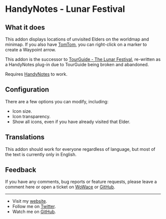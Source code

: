 HandyNotes - Lunar Festival
===========================


What it does
------------

This addon displays locations of unvisited Elders on the worldmap and minimap.
If you also have [TomTom](http://www.curse.com/addons/wow/tomtom), you can right-click on a marker to create a Waypoint arrow.

This addon is the successor to [TourGuide - The Lunar Festival](https://github.com/EthanCentaurai/TourGuide_LunarFestival), re-written as a HandyNotes plug-in due to TourGuide being broken and abandoned.

Requires [HandyNotes](http://www.curse.com/addons/wow/handynotes) to work.


Configuration
-------------

There are a few options you can modify, including:

* Icon size.
* Icon transparency.
* Show all icons, even if you have already visited that Elder.


Translations
------------

This addon should work for everyone regardless of language, but most of the text is currently only in English.


Feedback
--------

If you have any comments, bug reports or feature requests, please leave a comment here or open a ticket on [WoWace](http://www.wowace.com/addons/handynotes_lunarfestival/tickets/) or [GitHub](https://github.com/EthanCentaurai/HandyNotes_LunarFestival/issues).


* * *


* Visit my [website](http://www.ethancentaurai.com/).
* Follow me on [Twitter](http://twitter.com/StevenBlanchard).
* Watch me on [GitHub](https://github.com/EthanCentaurai).
